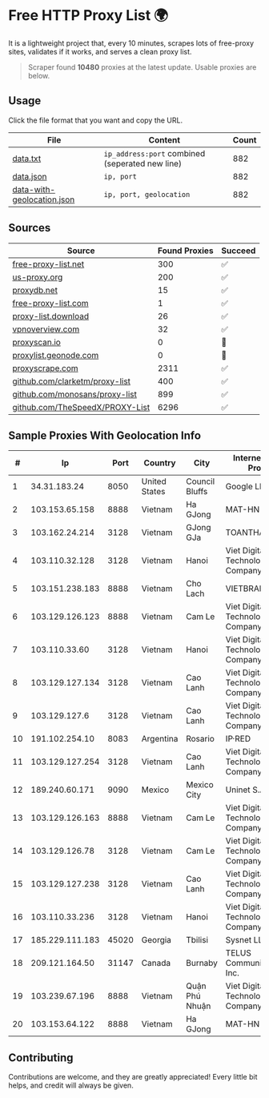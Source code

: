 
# Free HTTP Proxy List 🌍

It is a lightweight project that, every 10 minutes, scrapes lots of free-proxy sites, validates if it works, and serves a clean proxy list.


> Scraper found **10480** proxies at the latest update. Usable proxies are below.

## Usage

Click the file format that you want and copy the URL.


|File|Content|Count|
|----|-------|-----|
|[data.txt](https://raw.githubusercontent.com/themiralay/Proxy-List-World/master/data.txt)|`ip_address:port` combined (seperated new line)|882|
|[data.json](https://raw.githubusercontent.com/themiralay/Proxy-List-World/master/data.json)|`ip, port`|882|
|[data-with-geolocation.json](https://raw.githubusercontent.com/themiralay/Proxy-List-World/master/data-with-geolocation.json)|`ip, port, geolocation`|882|

## Sources

|Source|Found Proxies|Succeed|
|------|-------------|-------|
|[free-proxy-list.net](https://free-proxy-list.net)|300|✅|
|[us-proxy.org](https://www.us-proxy.org)|200|✅|
|[proxydb.net](http://proxydb.net)|15|✅|
|[free-proxy-list.com](https://free-proxy-list.com/?page=&port=&type%5B%5D=http&type%5B%5D=https&up_time=0&search=Search)|1|✅|
|[proxy-list.download](https://www.proxy-list.download/HTTP)|26|✅|
|[vpnoverview.com](https://vpnoverview.com/privacy/anonymous-browsing/free-proxy-servers)|32|✅|
|[proxyscan.io](https://www.proxyscan.io)|0|🚫|
|[proxylist.geonode.com](https://proxylist.geonode.com/api/proxy-list?limit=300&page=1&sort_by=lastChecked&sort_type=desc&protocols=http,https)|0|🚫|
|[proxyscrape.com](https://api.proxyscrape.com/v2/?request=displayproxies&protocol=http&timeout=10000&country=all&ssl=all&anonymity=all)|2311|✅|
|[github.com/clarketm/proxy-list](https://raw.githubusercontent.com/clarketm/proxy-list/master/proxy-list-raw.txt)|400|✅|
|[github.com/monosans/proxy-list](https://raw.githubusercontent.com/monosans/proxy-list/main/proxies/http.txt)|899|✅|
|[github.com/TheSpeedX/PROXY-List](https://raw.githubusercontent.com/TheSpeedX/PROXY-List/master/http.txt)|6296|✅|


## Sample Proxies With Geolocation Info

|#|Ip|Port|Country|City|Internet Service Provider|
|-|--|----|-------|----|-------------------------|
|1|34.31.183.24|8050|United States|Council Bluffs|Google LLC|
|2|103.153.65.158|8888|Vietnam|Ha GJong|MAT-HN|
|3|103.162.24.214|3128|Vietnam|GJong GJa|TOANTHANGSTECH|
|4|103.110.32.128|3128|Vietnam|Hanoi|Viet Digital Technology Liability Company|
|5|103.151.238.183|8888|Vietnam|Cho Lach|VIETBRANDS|
|6|103.129.126.123|8888|Vietnam|Cam Le|Viet Digital Technology Liability Company|
|7|103.110.33.60|3128|Vietnam|Hanoi|Viet Digital Technology Liability Company|
|8|103.129.127.134|3128|Vietnam|Cao Lanh|Viet Digital Technology Liability Company|
|9|103.129.127.6|3128|Vietnam|Cao Lanh|Viet Digital Technology Liability Company|
|10|191.102.254.10|8083|Argentina|Rosario|IP·RED|
|11|103.129.127.254|3128|Vietnam|Cao Lanh|Viet Digital Technology Liability Company|
|12|189.240.60.171|9090|Mexico|Mexico City|Uninet S.A. de C.V.|
|13|103.129.126.163|8888|Vietnam|Cam Le|Viet Digital Technology Liability Company|
|14|103.129.126.78|3128|Vietnam|Cam Le|Viet Digital Technology Liability Company|
|15|103.129.127.238|3128|Vietnam|Cao Lanh|Viet Digital Technology Liability Company|
|16|103.110.33.236|3128|Vietnam|Hanoi|Viet Digital Technology Liability Company|
|17|185.229.111.183|45020|Georgia|Tbilisi|Sysnet LLC|
|18|209.121.164.50|31147|Canada|Burnaby|TELUS Communications Inc.|
|19|103.239.67.196|8888|Vietnam|Quận Phú Nhuận|Viet Digital Technology Liability Company|
|20|103.153.64.122|8888|Vietnam|Ha GJong|MAT-HN|



## Contributing

Contributions are welcome, and they are greatly appreciated! Every
little bit helps, and credit will always be given.

